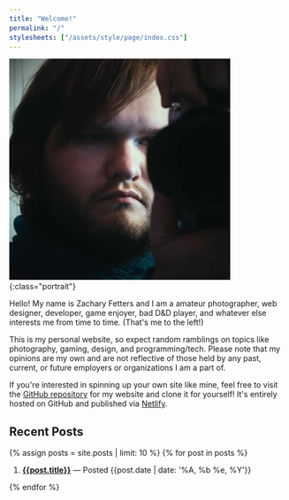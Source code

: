 ```yaml
---
title: "Welcome!"
permalink: "/"
stylesheets: ["/assets/style/page/index.css"]
---
```

![A moody picture of myself in a mirror holding my Nikon Z fc camera.](/assets/image/portrait.webp){:class="portrait"}

Hello! My name is Zachary Fetters and I am a amateur photographer, web designer, developer, game enjoyer, bad D&D player, and whatever else interests me from time to time. (That's me to the left!)

This is my personal website, so expect random ramblings on topics like photography, gaming, design, and programming/tech. Please note that my opinions are my own and are not reflective of those held by any past, current, or future employers or organizations I am a part of.

If you're interested in spinning up your own site like mine, feel free to visit the [GitHub repository](https://github.com/zfett/zach.fetters.me) for my website and clone it for yourself! It's entirely hosted on GitHub and published via [Netlify](https://www.netlify.com).

## Recent Posts

{% assign posts = site.posts | limit: 10 %}
{% for post in posts %}

1. **[{{post.title}}]({{post.url}})** — Posted {{post.date | date: '%A, %b %e, %Y'}}

{% endfor %}
